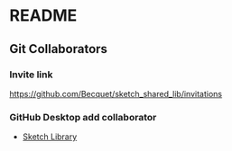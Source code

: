 # README

## Git Collaborators

### Invite link

https://github.com/Becquet/sketch_shared_lib/invitations

### GitHub Desktop add collaborator

- [Sketch Library](file:///Users/mdevries/Documents/BQ/web_project2018/Documentation/index.html#sketch-library.md)


